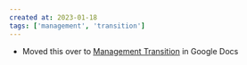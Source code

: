 ```yaml
---
created at: 2023-01-18
tags: ['management', 'transition']
---
```


* Moved this over to [Management Transition](https://docs.google.com/document/d/1OHVyAV2oHGWJFtqp8OKPiv4ACv_jod4vbArBXP9xTlU/edit) in Google Docs